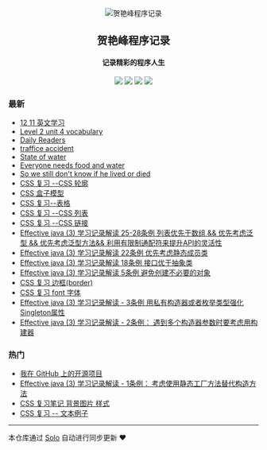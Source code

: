 <p align="center"><img alt="贺艳峰程序记录" src="https://static.b3log.org/images/brand/solo-32.png"></p><h2 align="center">
贺艳峰程序记录
</h2>

<h4 align="center">记录精彩的程序人生</h4>
<p align="center"><a title="贺艳峰程序记录" target="_blank" href="https://github.com/down-to-earth1994/solo-blog"><img src="https://img.shields.io/github/last-commit/down-to-earth1994/solo-blog.svg?style=flat-square&color=FF9900"></a>
<a title="GitHub repo size in bytes" target="_blank" href="https://github.com/down-to-earth1994/solo-blog"><img src="https://img.shields.io/github/repo-size/down-to-earth1994/solo-blog.svg?style=flat-square"></a>
<a title="Solo Version" target="_blank" href="https://github.com/88250/solo/releases"><img src="https://img.shields.io/badge/solo-3.6.6-f1e05a.svg?style=flat-square&color=blueviolet"></a>
<a title="Hits" target="_blank" href="https://github.com/88250/hits"><img src="https://hits.b3log.org/down-to-earth1994/solo-blog.svg"></a></p>

### 最新

* [12 11 英文学习](https://www.heyanfeng.store/articles/2019/12/11/1576072839735.html)
* [Level 2 unit 4 vocabulary](https://www.heyanfeng.store/articles/2019/12/07/1575692980389.html)
* [Daily Readers](https://www.heyanfeng.store/articles/2019/12/07/1575691497905.html)
* [traffice accident](https://www.heyanfeng.store/articles/2019/12/02/1575292775721.html)
* [State of water](https://www.heyanfeng.store/articles/2019/11/26/1574776672304.html)
* [Everyone needs food and water](https://www.heyanfeng.store/articles/2019/11/26/1574774744855.html)
* [So we still don't know if he lived or died](https://www.heyanfeng.store/articles/2019/11/25/1574690785887.html)
* [CSS 复习 --CSS 轮廓](https://www.heyanfeng.store/articles/2019/11/12/1573526407102.html)
* [CSS 盒子模型](https://www.heyanfeng.store/articles/2019/11/11/1573455606961.html)
* [CSS 复习--表格](https://www.heyanfeng.store/articles/2019/11/11/1573455432315.html)
* [CSS 复习 --CSS 列表](https://www.heyanfeng.store/articles/2019/11/11/1573454813327.html)
* [CSS 复习 --CSS 链接](https://www.heyanfeng.store/articles/2019/11/11/1573454381515.html)
* [Effective java (3) 学习记录解读 25-28条例   列表优先于数组 && 优先考虑泛型 && 优先考虑泛型方法&& 利用有限制通配符来提升API的灵活性](https://www.heyanfeng.store/articles/2019/11/07/1573108671603.html)
* [Effective java (3) 学习记录解读 22条例 优先考虑静态成员类](https://www.heyanfeng.store/articles/2019/11/07/1573096387266.html)
* [Effective java (3) 学习记录解读 18条例 接口优于抽象类](https://www.heyanfeng.store/articles/2019/11/06/1573030458374.html)
* [Effective java (3) 学习记录解读  5条例 避免创建不必要的对象](https://www.heyanfeng.store/articles/2019/11/06/1573030407016.html)
* [CSS  复习 边框(border)](https://www.heyanfeng.store/articles/2019/11/06/1573006525432.html)
* [CSS 复习 font 字体](https://www.heyanfeng.store/articles/2019/11/06/1573005368138.html)
* [Effective java (3) 学习记录解读 - 3条例 用私有构造器或者枚举类型强化Singleton属性](https://www.heyanfeng.store/articles/2019/11/05/1572938675417.html)
* [Effective java (3) 学习记录解读 - 2条例： 遇到多个构造器参数时要考虑用构建器](https://www.heyanfeng.store/articles/2019/11/05/1572936901510.html)

### 热门

* [我在 GitHub 上的开源项目](https://www.heyanfeng.store/my-github-repos)
* [Effective java (3) 学习记录解读 -   1条例： 考虑使用静态工厂方法替代构造方法](https://www.heyanfeng.store/articles/2019/11/04/1572834984322.html)
* [CSS 复习笔记 背景图片 样式](https://www.heyanfeng.store/articles/2019/11/04/1572849986496.html)
* [CSS  复习 -- 文本例子](https://www.heyanfeng.store/articles/2019/11/04/1572851863420.html)



---

本仓库通过 [Solo](https://github.com/88250/solo) 自动进行同步更新 ❤️ 
